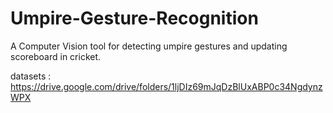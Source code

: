 # Umpire-Gesture-Recognition
A Computer Vision tool for detecting umpire gestures and updating scoreboard in cricket.

datasets : https://drive.google.com/drive/folders/1ljDIz69mJqDzBlUxABP0c34NgdynzWPX
